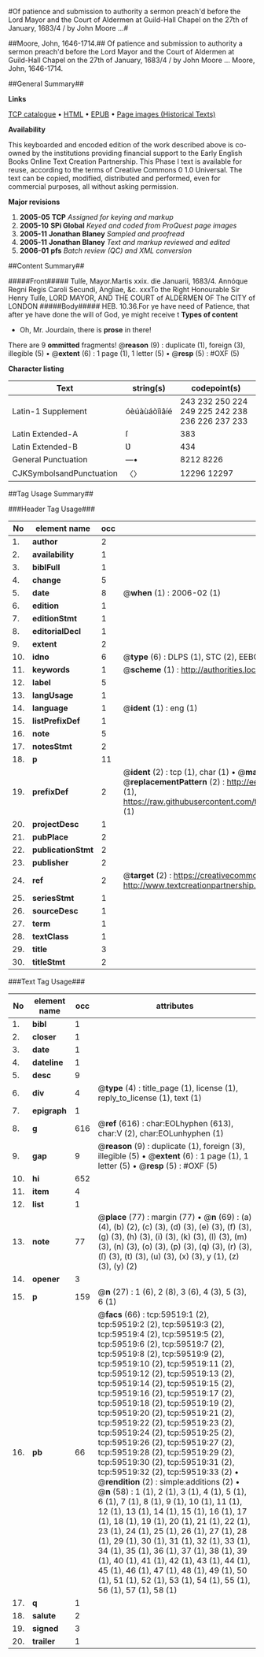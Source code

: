 #Of patience and submission to authority a sermon preach'd before the Lord Mayor and the Court of Aldermen at Guild-Hall Chapel on the 27th of January, 1683/4 / by John Moore ...#

##Moore, John, 1646-1714.##
Of patience and submission to authority a sermon preach'd before the Lord Mayor and the Court of Aldermen at Guild-Hall Chapel on the 27th of January, 1683/4 / by John Moore ...
Moore, John, 1646-1714.

##General Summary##

**Links**

[TCP catalogue](http://www.ota.ox.ac.uk/tcp/)  • 
[HTML](http://tei.it.ox.ac.uk/tcp/Texts-HTML/free/A51/A51221.html)  • 
[EPUB](http://tei.it.ox.ac.uk/tcp/Texts-EPUB/free/A51/A51221.epub) • 
[Page images (Historical Texts)](https://data.historicaltexts.jisc.ac.uk/view?pubId=eebo-12324865e&pageId=eebo-12324865e-59519-1)

**Availability**

This keyboarded and encoded edition of the
	       work described above is co-owned by the institutions
	       providing financial support to the Early English Books
	       Online Text Creation Partnership. This Phase I text is
	       available for reuse, according to the terms of Creative
	       Commons 0 1.0 Universal. The text can be copied,
	       modified, distributed and performed, even for
	       commercial purposes, all without asking permission.

**Major revisions**

1. __2005-05__ __TCP__ *Assigned for keying and markup*
1. __2005-10__ __SPi Global__ *Keyed and coded from ProQuest page images*
1. __2005-11__ __Jonathan Blaney__ *Sampled and proofread*
1. __2005-11__ __Jonathan Blaney__ *Text and markup reviewed and edited*
1. __2006-01__ __pfs__ *Batch review (QC) and XML conversion*

##Content Summary##

#####Front#####
Tulſe, Mayor.Martis xxix. die Januarii, 1683/4. Annóque Regni Regis Caroli Secundi, Angliae, &c. xxxTo the Right Honourable Sir Henry Tulſe, LORD MAYOR, AND THE COURT of ALDERMEN OF The CITY of LONDON
#####Body#####
HEB. 10.36.For ye have need of Patience, that after ye have done the will of God, ye might receive t
**Types of content**

  * Oh, Mr. Jourdain, there is **prose** in there!

There are 9 **ommitted** fragments! 
 @__reason__ (9) : duplicate (1), foreign (3), illegible (5)  •  @__extent__ (6) : 1 page (1), 1 letter (5)  •  @__resp__ (5) : #OXF (5)

**Character listing**


|Text|string(s)|codepoint(s)|
|---|---|---|
|Latin-1 Supplement|óèúàùáòîìâíé|243 232 250 224 249 225 242 238 236 226 237 233|
|Latin Extended-A|ſ|383|
|Latin Extended-B|Ʋ|434|
|General Punctuation|—•|8212 8226|
|CJKSymbolsandPunctuation|〈〉|12296 12297|

##Tag Usage Summary##

###Header Tag Usage###

|No|element name|occ|attributes|
|---|---|---|---|
|1.|__author__|2||
|2.|__availability__|1||
|3.|__biblFull__|1||
|4.|__change__|5||
|5.|__date__|8| @__when__ (1) : 2006-02 (1)|
|6.|__edition__|1||
|7.|__editionStmt__|1||
|8.|__editorialDecl__|1||
|9.|__extent__|2||
|10.|__idno__|6| @__type__ (6) : DLPS (1), STC (2), EEBO-CITATION (1), OCLC (1), VID (1)|
|11.|__keywords__|1| @__scheme__ (1) : http://authorities.loc.gov/ (1)|
|12.|__label__|5||
|13.|__langUsage__|1||
|14.|__language__|1| @__ident__ (1) : eng (1)|
|15.|__listPrefixDef__|1||
|16.|__note__|5||
|17.|__notesStmt__|2||
|18.|__p__|11||
|19.|__prefixDef__|2| @__ident__ (2) : tcp (1), char (1)  •  @__matchPattern__ (2) : ([0-9\-]+):([0-9IVX]+) (1), (.+) (1)  •  @__replacementPattern__ (2) : http://eebo.chadwyck.com/downloadtiff?vid=$1&page=$2 (1), https://raw.githubusercontent.com/textcreationpartnership/Texts/master/tcpchars.xml#$1 (1)|
|20.|__projectDesc__|1||
|21.|__pubPlace__|2||
|22.|__publicationStmt__|2||
|23.|__publisher__|2||
|24.|__ref__|2| @__target__ (2) : https://creativecommons.org/publicdomain/zero/1.0/ (1), http://www.textcreationpartnership.org/docs/. (1)|
|25.|__seriesStmt__|1||
|26.|__sourceDesc__|1||
|27.|__term__|1||
|28.|__textClass__|1||
|29.|__title__|3||
|30.|__titleStmt__|2||


###Text Tag Usage###

|No|element name|occ|attributes|
|---|---|---|---|
|1.|__bibl__|1||
|2.|__closer__|1||
|3.|__date__|1||
|4.|__dateline__|1||
|5.|__desc__|9||
|6.|__div__|4| @__type__ (4) : title_page (1), license (1), reply_to_license (1), text (1)|
|7.|__epigraph__|1||
|8.|__g__|616| @__ref__ (616) : char:EOLhyphen (613), char:V (2), char:EOLunhyphen (1)|
|9.|__gap__|9| @__reason__ (9) : duplicate (1), foreign (3), illegible (5)  •  @__extent__ (6) : 1 page (1), 1 letter (5)  •  @__resp__ (5) : #OXF (5)|
|10.|__hi__|652||
|11.|__item__|4||
|12.|__list__|1||
|13.|__note__|77| @__place__ (77) : margin (77)  •  @__n__ (69) : (a) (4), (b) (2), (c) (3), (d) (3), (e) (3), (f) (3), (g) (3), (h) (3), (i) (3), (k) (3), (l) (3), (m) (3), (n) (3), (o) (3), (p) (3), (q) (3), (r) (3), (ſ) (3), (t) (3), (u) (3), (x) (3), y (1), (z) (3), (y) (2)|
|14.|__opener__|3||
|15.|__p__|159| @__n__ (27) : 1 (6), 2 (8), 3 (6), 4 (3), 5 (3), 6 (1)|
|16.|__pb__|66| @__facs__ (66) : tcp:59519:1 (2), tcp:59519:2 (2), tcp:59519:3 (2), tcp:59519:4 (2), tcp:59519:5 (2), tcp:59519:6 (2), tcp:59519:7 (2), tcp:59519:8 (2), tcp:59519:9 (2), tcp:59519:10 (2), tcp:59519:11 (2), tcp:59519:12 (2), tcp:59519:13 (2), tcp:59519:14 (2), tcp:59519:15 (2), tcp:59519:16 (2), tcp:59519:17 (2), tcp:59519:18 (2), tcp:59519:19 (2), tcp:59519:20 (2), tcp:59519:21 (2), tcp:59519:22 (2), tcp:59519:23 (2), tcp:59519:24 (2), tcp:59519:25 (2), tcp:59519:26 (2), tcp:59519:27 (2), tcp:59519:28 (2), tcp:59519:29 (2), tcp:59519:30 (2), tcp:59519:31 (2), tcp:59519:32 (2), tcp:59519:33 (2)  •  @__rendition__ (2) : simple:additions (2)  •  @__n__ (58) : 1 (1), 2 (1), 3 (1), 4 (1), 5 (1), 6 (1), 7 (1), 8 (1), 9 (1), 10 (1), 11 (1), 12 (1), 13 (1), 14 (1), 15 (1), 16 (1), 17 (1), 18 (1), 19 (1), 20 (1), 21 (1), 22 (1), 23 (1), 24 (1), 25 (1), 26 (1), 27 (1), 28 (1), 29 (1), 30 (1), 31 (1), 32 (1), 33 (1), 34 (1), 35 (1), 36 (1), 37 (1), 38 (1), 39 (1), 40 (1), 41 (1), 42 (1), 43 (1), 44 (1), 45 (1), 46 (1), 47 (1), 48 (1), 49 (1), 50 (1), 51 (1), 52 (1), 53 (1), 54 (1), 55 (1), 56 (1), 57 (1), 58 (1)|
|17.|__q__|1||
|18.|__salute__|2||
|19.|__signed__|3||
|20.|__trailer__|1||
